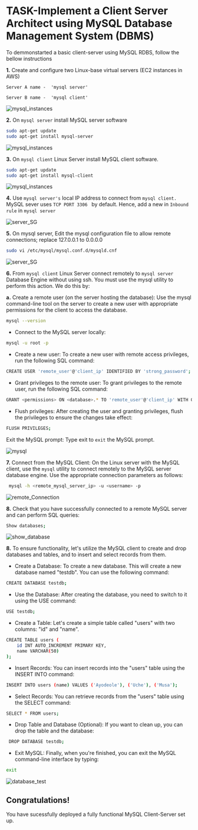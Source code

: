 # TASK-Implement a Client Server Architect using MySQL Database Management System (DBMS)

To demmonstarted a basic client-server using MySQL RDBS, follow the bellow instructions

__1.__ Create and configure two Linux-base virtual servers (EC2 instances in AWS)

`Server A name -  'mysql server' `

`Server B name -  'mysql client'`

![mysql_instances](images/instances.png)

__2.__ On `mysql server` install MySQL server software

```bash
sudo apt-get update
sudo apt-get install mysql-server
```
![mysql_instances](images/mysql_server_installation.png)

__3.__ On `mysql client` Linux Server install MySQL client software.

```bash
sudo apt-get update
sudo apt-get install mysql-client
```

![mysql_instances](images/install_client.png)


__4.__ Use  `mysql server's` local IP address to connect from `mysql client.` MySQL sever uses `TCP PORT 3306 ` by default. Hence, add a new in `Inbound rule` in `mysql server`

![server_SG](images/Server_SG.png)

__5.__ On mysql server, Edit the mysql configuration file to allow remote connections; replace 127.0.0.1 to 0.0.0.0

```bash
sudo vi /etc/mysql/mysql.conf.d/mysqld.cnf
```
![server_SG](images/mysql_config.png)

__6.__ From `mysql client` Linux Server connect remotely to `mysql server` Database Engine without using ssh. You must use the mysql utility to perform this action. We do this by:

__a.__ Create a remote user (on the server hosting the database): 
Use the mysql command-line tool on the server to create a new user with appropriate permissions for the client to access the database.

```bash
mysql --version
```

- Connect to the MySQL server locally:

```bash
mysql -u root -p
```

- Create a new user:
To create a new user with remote access privileges, run the following SQL command:

```bash
CREATE USER 'remote_user'@'client_ip' IDENTIFIED BY 'strong_password';
```
- Grant privileges to the remote user:
To grant privileges to the remote user, run the following SQL command:
```bash
GRANT <permissions> ON <database>.* TO 'remote_user'@'client_ip' WITH GRANT OPTION;
```
- Flush privileges:
After creating the user and granting privileges, flush the privileges to ensure the changes take effect:
```bash
FLUSH PRIVILEGES;
```
Exit the MySQL prompt:
Type exit to `exit` the MySQL prompt.

![mysql](images/toremoteconnection.png)

__7.__ Connect from the MySQL Client:
On the Linux server with the MySQL client, use the `mysql` utility to connect remotely to the MySQL server database engine. Use the appropriate connection parameters as follows:

```bash
 mysql -h <remote_mysql_server_ip> -u <username> -p
```
![remote_Connection](images/remote_connection.png)

__8.__ Check that you have successfully connected to a remote MySQL server and can perform SQL queries:

```bash
Show databases;
```
![show_database](images/show_database.png)

__8.__ To ensure functionality, let's utilize the MySQL client to create and drop databases and tables, and to insert and select records from them.

- Create a Database: To create a new database. This will create a new database named "testdb". You can use the following command:
```bash
CREATE DATABASE testdb;
```
- Use the Database: After creating the database, you need to switch to it using the USE command: 
```bash
USE testdb;
```
- Create a Table: Let's create a simple table called "users" with two columns: "id" and "name".
```bash
CREATE TABLE users (
    id INT AUTO_INCREMENT PRIMARY KEY,
    name VARCHAR(50)
);
```
- Insert Records: You can insert records into the "users" table using the INSERT INTO command:
 ```bash
INSERT INTO users (name) VALUES ('Ayodeole'), ('Uche'), ('Musa');
```
 - Select Records: You can retrieve records from the "users" table using the 
  SELECT command:
```bash
SELECT * FROM users;
 ```
 - Drop Table and Database (Optional): If you want to clean up, you can drop the table and the database:
  
```bash
 DROP DATABASE testdb;
```

- Exit MySQL: Finally, when you're finished, you can exit the MySQL command-line interface by typing:
  
```bash
exit
```

![database_test](images/test_database.png)

## Congratulations!
You have sucessfully deployed a fully functional MySQL Client-Server set up.
